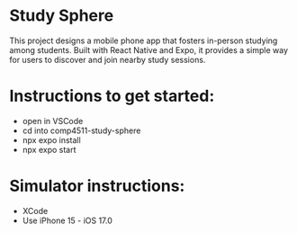 # Study Sphere

This project designs a mobile phone app that fosters in-person studying among students. Built with React Native and Expo, it provides a simple way for users to discover and join nearby study sessions.

# Instructions to get started:
 - open in VSCode
 - cd into comp4511-study-sphere
 - npx expo install
 - npx expo start

 # Simulator instructions:
 - XCode
 - Use iPhone 15 - iOS 17.0
